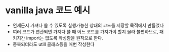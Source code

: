 # vanilla java 코드 예시
- 언제든지 가져다 쓸 수 있도록 실행가능한 상태의 코드를 저장할 목적에서 만들었다
- 여러 코드가 연관되면 가져다 쓸 때 어느 코드를 가져가야 할지 몰라 불편하므로, 패키지간 import는 없도록 작성함을 원칙으로 한다. 
- 중복되더라도 utill 클래스등을 매번 작성한다